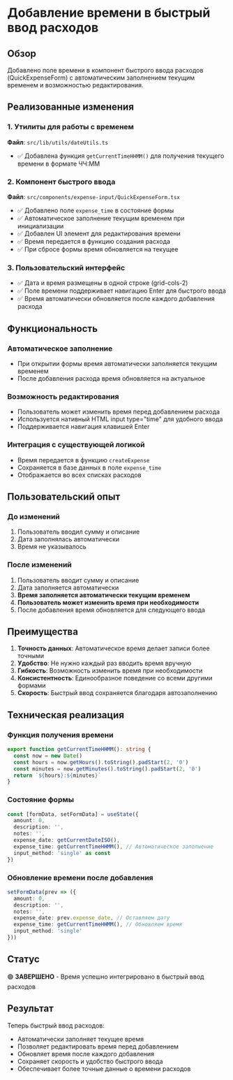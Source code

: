 # Добавление времени в быстрый ввод расходов

## Обзор
Добавлено поле времени в компонент быстрого ввода расходов (QuickExpenseForm) с автоматическим заполнением текущим временем и возможностью редактирования.

## Реализованные изменения

### 1. Утилиты для работы с временем
**Файл**: `src/lib/utils/dateUtils.ts`
- ✅ Добавлена функция `getCurrentTimeHHMM()` для получения текущего времени в формате ЧЧ:ММ

### 2. Компонент быстрого ввода
**Файл**: `src/components/expense-input/QuickExpenseForm.tsx`
- ✅ Добавлено поле `expense_time` в состояние формы
- ✅ Автоматическое заполнение текущим временем при инициализации
- ✅ Добавлен UI элемент для редактирования времени
- ✅ Время передается в функцию создания расхода
- ✅ При сбросе формы время обновляется на текущее

### 3. Пользовательский интерфейс
- ✅ Дата и время размещены в одной строке (grid-cols-2)
- ✅ Поле времени поддерживает навигацию Enter для быстрого ввода
- ✅ Время автоматически обновляется после каждого добавления расхода

## Функциональность

### Автоматическое заполнение
- При открытии формы время автоматически заполняется текущим временем
- После добавления расхода время обновляется на актуальное

### Возможность редактирования
- Пользователь может изменить время перед добавлением расхода
- Используется нативный HTML input type="time" для удобного ввода
- Поддерживается навигация клавишей Enter

### Интеграция с существующей логикой
- Время передается в функцию `createExpense`
- Сохраняется в базе данных в поле `expense_time`
- Отображается во всех списках расходов

## Пользовательский опыт

### До изменений
1. Пользователь вводил сумму и описание
2. Дата заполнялась автоматически
3. Время не указывалось

### После изменений
1. Пользователь вводит сумму и описание
2. Дата заполняется автоматически
3. **Время заполняется автоматически текущим временем**
4. **Пользователь может изменить время при необходимости**
5. После добавления время обновляется для следующего ввода

## Преимущества

1. **Точность данных**: Автоматическое время делает записи более точными
2. **Удобство**: Не нужно каждый раз вводить время вручную
3. **Гибкость**: Возможность изменить время при необходимости
4. **Консистентность**: Единообразное поведение со всеми другими формами
5. **Скорость**: Быстрый ввод сохраняется благодаря автозаполнению

## Техническая реализация

### Функция получения времени
```typescript
export function getCurrentTimeHHMM(): string {
  const now = new Date()
  const hours = now.getHours().toString().padStart(2, '0')
  const minutes = now.getMinutes().toString().padStart(2, '0')
  return `${hours}:${minutes}`
}
```

### Состояние формы
```typescript
const [formData, setFormData] = useState({
  amount: 0,
  description: '',
  notes: '',
  expense_date: getCurrentDateISO(),
  expense_time: getCurrentTimeHHMM(), // Автоматическое заполнение
  input_method: 'single' as const
})
```

### Обновление времени после добавления
```typescript
setFormData(prev => ({
  amount: 0,
  description: '',
  notes: '',
  expense_date: prev.expense_date, // Оставляем дату
  expense_time: getCurrentTimeHHMM(), // Обновляем время
  input_method: 'single'
}))
```

## Статус
🟢 **ЗАВЕРШЕНО** - Время успешно интегрировано в быстрый ввод расходов

## Результат
Теперь быстрый ввод расходов:
- Автоматически заполняет текущее время
- Позволяет редактировать время перед добавлением
- Обновляет время после каждого добавления
- Сохраняет скорость и удобство быстрого ввода
- Обеспечивает более точные данные о времени расходов